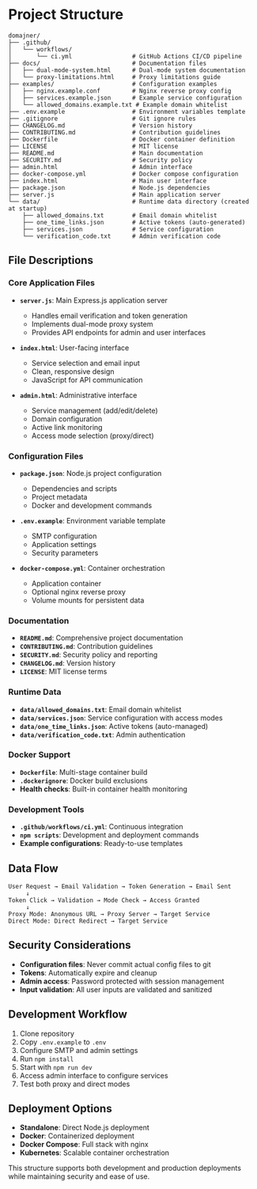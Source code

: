 # Project Structure

```
domajner/
├── .github/
│   └── workflows/
│       └── ci.yml                 # GitHub Actions CI/CD pipeline
├── docs/                          # Documentation files
│   ├── dual-mode-system.html      # Dual-mode system documentation
│   └── proxy-limitations.html     # Proxy limitations guide
├── examples/                      # Configuration examples
│   ├── nginx.example.conf         # Nginx reverse proxy config
│   ├── services.example.json      # Example service configuration
│   └── allowed_domains.example.txt # Example domain whitelist
├── .env.example                   # Environment variables template
├── .gitignore                     # Git ignore rules
├── CHANGELOG.md                   # Version history
├── CONTRIBUTING.md                # Contribution guidelines
├── Dockerfile                     # Docker container definition
├── LICENSE                        # MIT license
├── README.md                      # Main documentation
├── SECURITY.md                    # Security policy
├── admin.html                     # Admin interface
├── docker-compose.yml             # Docker compose configuration
├── index.html                     # Main user interface
├── package.json                   # Node.js dependencies
├── server.js                      # Main application server
└── data/                          # Runtime data directory (created at startup)
    ├── allowed_domains.txt        # Email domain whitelist
    ├── one_time_links.json        # Active tokens (auto-generated)
    ├── services.json              # Service configuration
    └── verification_code.txt      # Admin verification code
```

## File Descriptions

### Core Application Files

- **`server.js`**: Main Express.js application server
  - Handles email verification and token generation
  - Implements dual-mode proxy system
  - Provides API endpoints for admin and user interfaces

- **`index.html`**: User-facing interface
  - Service selection and email input
  - Clean, responsive design
  - JavaScript for API communication

- **`admin.html`**: Administrative interface
  - Service management (add/edit/delete)
  - Domain configuration
  - Active link monitoring
  - Access mode selection (proxy/direct)

### Configuration Files

- **`package.json`**: Node.js project configuration
  - Dependencies and scripts
  - Project metadata
  - Docker and development commands

- **`.env.example`**: Environment variable template
  - SMTP configuration
  - Application settings
  - Security parameters

- **`docker-compose.yml`**: Container orchestration
  - Application container
  - Optional nginx reverse proxy
  - Volume mounts for persistent data

### Documentation

- **`README.md`**: Comprehensive project documentation
- **`CONTRIBUTING.md`**: Contribution guidelines
- **`SECURITY.md`**: Security policy and reporting
- **`CHANGELOG.md`**: Version history
- **`LICENSE`**: MIT license terms

### Runtime Data

- **`data/allowed_domains.txt`**: Email domain whitelist
- **`data/services.json`**: Service configuration with access modes
- **`data/one_time_links.json`**: Active tokens (auto-managed)
- **`data/verification_code.txt`**: Admin authentication

### Docker Support

- **`Dockerfile`**: Multi-stage container build
- **`.dockerignore`**: Docker build exclusions
- **Health checks**: Built-in container health monitoring

### Development Tools

- **`.github/workflows/ci.yml`**: Continuous integration
- **`npm scripts`**: Development and deployment commands
- **Example configurations**: Ready-to-use templates

## Data Flow

```
User Request → Email Validation → Token Generation → Email Sent
     ↓
Token Click → Validation → Mode Check → Access Granted
     ↓
Proxy Mode: Anonymous URL → Proxy Server → Target Service
Direct Mode: Direct Redirect → Target Service
```

## Security Considerations

- **Configuration files**: Never commit actual config files to git
- **Tokens**: Automatically expire and cleanup
- **Admin access**: Password protected with session management
- **Input validation**: All user inputs are validated and sanitized

## Development Workflow

1. Clone repository
2. Copy `.env.example` to `.env`
3. Configure SMTP and admin settings
4. Run `npm install`
5. Start with `npm run dev`
6. Access admin interface to configure services
7. Test both proxy and direct modes

## Deployment Options

- **Standalone**: Direct Node.js deployment
- **Docker**: Containerized deployment
- **Docker Compose**: Full stack with nginx
- **Kubernetes**: Scalable container orchestration

This structure supports both development and production deployments while maintaining security and ease of use.